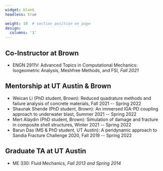 ```yaml
---
widget: blank
headless: true

weight: 10  # section position on page
design:
  columns: '1'
---
```


## **Co-Instructor at Brown**
- ENGN 2911V: Advanced Topics in Computational Mechanics: Isogeometric Analysis, Meshfree Methods, and FSI, _Fall 2021_

## **Mentorship at UT Austin & Brown**
- Weican Li (PhD student, Brown): Reduced quadrature methods and failure analysis of concrete materials, Fall 2021 -- Spring 2022
- Shaunak Shende (PhD student, Brown): An immersed IGA-PD coupling approach to underwater blast, Summer 2021 -- Spring 2022
- Mert Alaydin (PhD student, Brown): Simulation of damage and fracture in composite shell structures, Winter 2021 -- Spring 2022
- Barun Das (MS & PhD student, UT Austin): A peridynamic approach to Sandia Fracture Challenge 2020, Fall 2019 -- Spring 2022

## **Graduate TA at UT Austin**
- ME 330: Fluid Mechanics, _Fall 2013 and Spring 2014_
